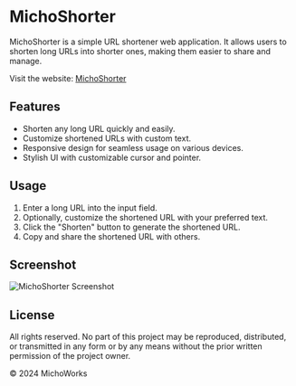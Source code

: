 # MichoShorter

MichoShorter is a simple URL shortener web application. It allows users to shorten long URLs into shorter ones, making them easier to share and manage.

Visit the website: [MichoShorter](https://michoworks.great-site.net/MichoShorter/)

## Features
- Shorten any long URL quickly and easily.
- Customize shortened URLs with custom text.
- Responsive design for seamless usage on various devices.
- Stylish UI with customizable cursor and pointer.

## Usage
1. Enter a long URL into the input field.
2. Optionally, customize the shortened URL with your preferred text.
3. Click the "Shorten" button to generate the shortened URL.
4. Copy and share the shortened URL with others.

## Screenshot
![MichoShorter Screenshot](https://i.ibb.co/pfXhKP6/Untitled.png)

## License
All rights reserved. No part of this project may be reproduced, distributed, or transmitted in any form or by any means without the prior written permission of the project owner.

© 2024 MichoWorks
